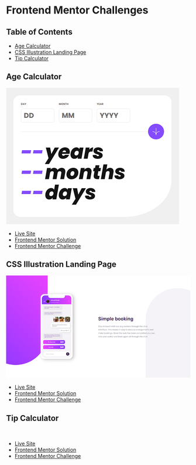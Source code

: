 # Frontend Mentor Challenges

## Table of Contents
- [Age Calculator](#age-calculator)
- [CSS Illustration Landing Page](#css-illustration-landing-page)
- [Tip Calculator](#tip-calculator)

## Age Calculator
![](./age-calculator/screenshot.PNG)
- [Live Site](https://frontend-mentor-age-calculator-khaki.vercel.app/)
- [Frontend Mentor Solution](https://www.frontendmentor.io/solutions/responsive-age-calculator-with-form-validation-b7HEHYxn9X)
- [Frontend Mentor Challenge](https://www.frontendmentor.io/challenges/age-calculator-app-dF9DFFpj-Q)

## CSS Illustration Landing Page
![](./css-illustration/screenshot.PNG)
- [Live Site](https://frontend-mentor-css-illustration.vercel.app/)
- [Frontend Mentor Solution](https://www.frontendmentor.io/solutions/chat-app-landing-page-css-illustration-1CFk_MXzrv)
- [Frontend Mentor Challenge](https://www.frontendmentor.io/challenges/chat-app-css-illustration-O5auMkFqY)

## Tip Calculator
![]()
- [Live Site]()
- [Frontend Mentor Solution]()
- [Frontend Mentor Challenge]()